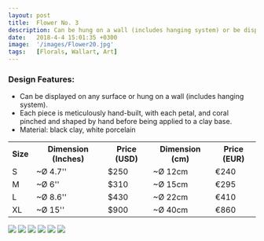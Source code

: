 ```yaml
---
layout: post
title:  Flower No. 3
description: Can be hung on a wall (includes hanging system) or be displayed on any surface.
date:   2018-4-4 15:01:35 +0300
image:  '/images/Flower20.jpg'
tags:   [Florals, Wallart, Art]
---
```

### Design Features:
* Can be displayed on any surface or hung on a wall (includes hanging system).
* Each piece is meticulously hand-built, with each petal, and coral pinched and shaped by hand before being applied to a clay base.
* Material: black clay, white porcelain


<div class="table-container">
  <table>
    <tr><th>Size</th><th>Dimension (Inches)</th><th>Price (USD)</th><th>Dimension (cm)</th><th>Price (EUR)</th></tr>
    <tr><td>S</td><td>~Ø 4.7''</td><td>$250</td><td>~Ø 12cm</td><td>€240</td></tr>
    <tr><td>M</td><td>~Ø 6''</td><td>$310</td><td>~Ø 15cm</td><td>€295</td></tr>
    <tr><td>L</td><td>~Ø 8.6'' </td><td>$430</td><td>~Ø 22cm</td><td>€410</td></tr>
	<tr><td>XL</td><td>~Ø 15'' </td><td>$900</td><td>~Ø 40cm</td><td>€860</td></tr>
  
  </table>
</div>


<div class="gallery-box">
  <div class="gallery">
    <img src="/website_susan/images/Flower21.jpg">
    <img src="/website_susan/images/Flower22.jpg">
    <img src="/website_susan/images/Flower23.jpg">
	 <img src="/website_susan/images/Flower24.jpg">
    <img src="/website_susan/images/Flower25.jpg">
    <img src="/website_susan/images/Flower26.jpg">
	
 
  </div>
</div>
